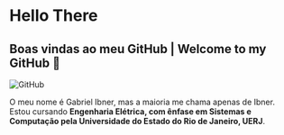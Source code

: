 # Hello There
## Boas vindas ao meu GitHub | Welcome to my GitHub 👋

![GitHub](https://img.shields.io/badge/github-%23121011.svg?style=for-the-badge&logo=github&logoColor=white)

O meu nome é Gabriel Ibner, mas a maioria me chama apenas de Ibner.
Estou cursando __Engenharia Elétrica, com ênfase em Sistemas e Computação pela Universidade do Estado do Rio de Janeiro, UERJ__.
